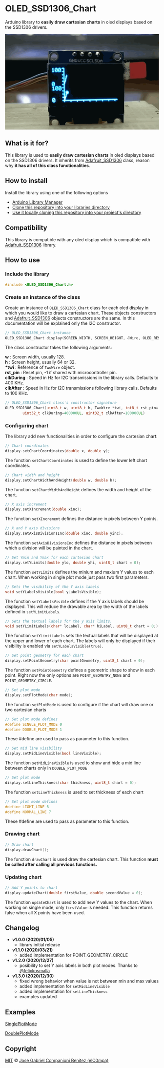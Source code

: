 # OLED_SSD1306_Chart

Arduino library to **easily draw cartesian charts** in oled displays based on the SSD1306 drivers.

![](Demo.gif)

## What is it for?

This library is used to **easily draw cartesian charts** in oled displays based on the SSD1306 drivers. It inherits from [Adafruit_SSD1306](https://github.com/adafruit/Adafruit_SSD1306) class, reason why **it has all of this class functionalities**.

## How to install

Install the library using one of the following options

- [Arduino Library Manager](https://www.arduino.cc/en/Guide/Libraries)
- [Clone this repository into your libraries directory](https://help.github.com/articles/cloning-a-repository/)
- [Use it locally cloning this repository into your project's directory](https://help.github.com/articles/cloning-a-repository/)

## Compatibility

This library is compatible with any oled display which is compatible with [Adafruit_SSD1306](https://github.com/adafruit/Adafruit_SSD1306) library.

## How to use

### **Include the library**

```c++
#include <OLED_SSD1306_Chart.h>
```

### **Create an instance of the class**

Create an instance of `OLED_SSD1306_Chart` class for each oled display in which you would like to draw a cartesian chart. These objects constructors and [Adafruit_SSD1306](https://github.com/adafruit/Adafruit_SSD1306) objects constructors are the same. In this documentation will be explained only the I2C constructor.

```c++
// OLED_SSD1306_Chart instance
OLED_SSD1306_Chart display(SCREEN_WIDTH, SCREEN_HEIGHT, &Wire, OLED_RESET);
```

The class constructor takes the following arguments:

**w** : Screen width, usually 128.  
**h** : Screen height, usually 64 or 32.  
**\*twi** : Reference of `TwoWire` object.  
**rst_pin** : Reset pin, -1 if shared with microcontroller pin.  
**clkDuring** : Speed in Hz for I2C transmissions in the library calls. Defaults to 400 KHz.  
**clkAfter** : Speed in Hz for I2C transmissions following library calls. Defaults to 100 KHz.

```c++
// OLED_SSD1306_Chart class's constructor signature
OLED_SSD1306_Chart(uint8_t w, uint8_t h, TwoWire *twi, int8_t rst_pin=-1,
        uint32_t clkDuring=400000UL, uint32_t clkAfter=100000UL)
```

### **Configuring chart**

The library add new functionalities in order to configure the cartesian chart:

```c++
// Chart coordinates
display.setChartCoordinates(double x, double y);
```

The function `setChartCoordinates` is used to define the lower left chart coordinates.

```c++
// Chart width and height
display.setChartWidthAndHeight(double w, double h);
```

The function `setChartWidthAndHeight` defines the width and height of the chart.

```c++
// X axis increment
display.setXIncrement(double xinc);
```

The function `setXIncrement` defines the distance in pixels between Y points.

```c++
// X and Y axis divisions
display.setAxisDivisionsInc(double xinc, double yinc);
```

The function `setAxisDivisionsInc` defines the distance in pixels between which a division will be painted in the chart.

```c++
// Set Ymin and Ymax for each cartesian chart
display.setYLimits(double ylo, double yhi, uint8_t chart = 0);
```

The function `setYLimits` defines the minium and maxium Y values to each chart. When working in single plot mode just pass two first parameters.

```c++
// Sets the visibility of the Y axis labels
void setYLabelsVisible(bool yLabelsVisible);
```

The function `setYLabelsVisible` defines if the Y axis labels should be displayed. This will reduce the drawable area by the width of the labels defined in `setYLimitLabels`.

```c++
// Sets the textual labels for the y axis limits.
void setYLimitLabels(char* loLabel, char* hiLabel, uint8_t chart = 0;)
```

The function `setYLimitLabels` sets the textual labels that will be displayed at the upper and lower of each chart. The labels will only be displayed if their visibility is enabled via `setYLabelsVisible(true)`.

```c++
// Set point geometry for each chart
display.setPointGeometry(char pointGeometry, uint8_t chart = 0);
```

The function `setPointGeometry` defines a geometric shape to show in each point. Right now the only options are `POINT_GEOMETRY_NONE` and `POINT_GEOMETRY_CIRCLE`.

```c++
// Set plot mode
display.setPlotMode(char mode);
```

The function `setPlotMode` is used to configure if the chart will draw one or two cartesian charts

```c++
// Set plot mode defines
#define SINGLE_PLOT_MODE 0
#define DOUBLE_PLOT_MODE 1
```

These #define are used to pass as parameter to this function.

```c++
// Set mid line visibility
display.setMidLineVisible(bool lineVisible);
```

The function `setMidLineVisible` is used to show and hide a mid line between charts only in `DOUBLE_PLOT_MODE`

```c++
// Set plot mode
display.setLineThickness(char thickness, uint8_t chart = 0);
```

The function `setLineThickness` is used to set thickness of each chart

```c++
// Set plot mode defines
#define LIGHT_LINE 6
#define NORMAL_LINE 7
```

These #define are used to pass as parameter to this function.

### **Drawing chart**

```c++
// Draw chart
display.drawChart();
```

The function `drawChart` is used draw the cartesian chart. This function **must be called after calling all previous functions.**

### **Updating chart**

```c++
// Add Y points to chart
display.updateChart(double firstValue, double secondValue = 0);
```

The function `updateChart` is used to add new Y values to the chart. When working on single mode, only `firstValue` is needed. This function returns false when all X points have been used.

## Changelog

- **v1.0.0 (2020/01/05)**
  - library initial release
- **v1.1.0 (2020/03/21)**
  - added implementation for POINT_GEOMETRY_CIRCLE
- **v1.2.0 (2020/12/27)**
  - posibility to set Y axis labels in both plot modes. Thanks to [@felixkosmalla](https://github.com/felixkosmalla)
- **v1.3.0 (2020/12/30)**
  - fixed wrong behavior when value is not between min and max values
  - added implementation for `setMidLineVisible`
  - added implementation for `setLineThickness`
  - examples updated

## Examples

[SinglePlotMode](https://github.com/elC0mpa/OLED_SSD1306_Chart/blob/master/examples/SinglePlotMode/SinglePlotMode.ino)

[DoublePlotMode](https://github.com/elC0mpa/OLED_SSD1306_Chart/blob/master/examples/DoublePlotMode/DoublePlotMode.ino)

## Copyright

[MIT](../LICENSE.md) © [José Gabriel Companioni Benítez (elC0mpa)](https://github.com/elC0mpa)
